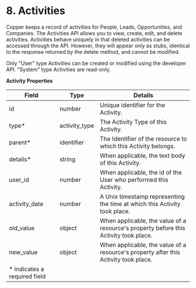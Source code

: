 # 8. Activities

Copper keeps a record of activities for People, Leads, Opportunities, and Companies. The Activities API allows you to view, create, edit, and delete activities.
Activities behave uniquely in that deleted activities can be accessed through the API. However, they will appear only as stubs, identical to the response returned by the delete method, and cannot be modified.

Only "User" type Activities can be created or modified using the developer API. "System" type Activities are read-only.

**Activity Properties**

|     Field     |     Type      |                                       Details                                        |
| ------------- | ------------- | ------------------------------------------------------------------------------------ |
| id            | number        | Unique identifier for the Activity.                                                         |
| type*         | activity_type | The Activity Type of this Activity.                                                         |
| parent*       | identifier    | The Identifier of the resource to which this Activity belongs.                              |
| details*      | string        | When applicable, the text body of this Activity.                                            |
| user_id       | number        | When applicable, the id of the User who performed this Activity.                            |
| activity_date | number        | A Unix timestamp representing the time at which this Activity took place.               |
| old_value     | object        | When applicable, the value of a resource's property before this Activity took place. |
| new_value     | object        | When applicable, the value of a resource's property after this Activity took place.          |
| \* indicates a required field | | |
